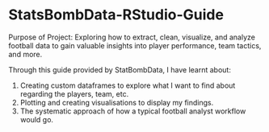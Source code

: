 # StatsBombData-RStudio-Guide
Purpose of Project: Exploring how to extract, clean, visualize, and analyze football data to gain valuable insights into player performance, team tactics, and more. 

Through this guide provided by StatBombData, I have learnt about:
1. Creating custom dataframes to explore what I want to find about regarding the players, team, etc.
2. Plotting and creating visualisations to display my findings.
3. The systematic approach of how a typical football analyst workflow would go.
